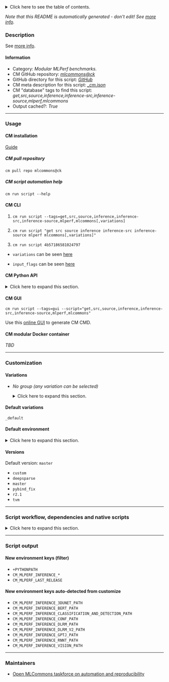 <details>
<summary>Click here to see the table of contents.</summary>

* [Description](#description)
* [Information](#information)
* [Usage](#usage)
  * [ CM installation](#cm-installation)
  * [ CM script automation help](#cm-script-automation-help)
  * [ CM CLI](#cm-cli)
  * [ CM Python API](#cm-python-api)
  * [ CM GUI](#cm-gui)
  * [ CM modular Docker container](#cm-modular-docker-container)
* [Customization](#customization)
  * [ Variations](#variations)
  * [ Default environment](#default-environment)
* [Versions](#versions)
* [Script workflow, dependencies and native scripts](#script-workflow-dependencies-and-native-scripts)
* [Script output](#script-output)
* [New environment keys (filter)](#new-environment-keys-(filter))
* [New environment keys auto-detected from customize](#new-environment-keys-auto-detected-from-customize)
* [Maintainers](#maintainers)

</details>

*Note that this README is automatically generated - don't edit! See [more info](README-extra.md).*

### Description


See [more info](README-extra.md).

#### Information

* Category: *Modular MLPerf benchmarks.*
* CM GitHub repository: *[mlcommons@ck](https://github.com/mlcommons/ck/tree/master/cm-mlops)*
* GitHub directory for this script: *[GitHub](https://github.com/mlcommons/ck/tree/master/cm-mlops/script/get-mlperf-inference-src)*
* CM meta description for this script: *[_cm.json](_cm.json)*
* CM "database" tags to find this script: *get,src,source,inference,inference-src,inference-source,mlperf,mlcommons*
* Output cached?: *True*
___
### Usage

#### CM installation

[Guide](https://github.com/mlcommons/ck/blob/master/docs/installation.md)

##### CM pull repository

```cm pull repo mlcommons@ck```

##### CM script automation help

```cm run script --help```

#### CM CLI

1. `cm run script --tags=get,src,source,inference,inference-src,inference-source,mlperf,mlcommons[,variations] `

2. `cm run script "get src source inference inference-src inference-source mlperf mlcommons[,variations]" `

3. `cm run script 4b57186581024797 `

* `variations` can be seen [here](#variations)

* `input_flags` can be seen [here](#script-flags-mapped-to-environment)

#### CM Python API

<details>
<summary>Click here to expand this section.</summary>

```python

import cmind

r = cmind.access({'action':'run'
                  'automation':'script',
                  'tags':'get,src,source,inference,inference-src,inference-source,mlperf,mlcommons'
                  'out':'con',
                  ...
                  (other input keys for this script)
                  ...
                 })

if r['return']>0:
    print (r['error'])

```

</details>


#### CM GUI

```cm run script --tags=gui --script="get,src,source,inference,inference-src,inference-source,mlperf,mlcommons"```

Use this [online GUI](https://cKnowledge.org/cm-gui/?tags=get,src,source,inference,inference-src,inference-source,mlperf,mlcommons) to generate CM CMD.

#### CM modular Docker container

*TBD*

___
### Customization


#### Variations

  * *No group (any variation can be selected)*
    <details>
    <summary>Click here to expand this section.</summary>

    * `_3d-unet`
      - Environment variables:
        - *CM_SUBMODULE_3D_UNET*: `yes`
      - Workflow:
    * `_deeplearningexamples`
      - Environment variables:
        - *CM_SUBMODULE_DEEPLEARNINGEXAMPLES*: `yes`
      - Workflow:
    * `_deepsparse`
      - Environment variables:
        - *CM_GIT_URL*: `https://github.com/neuralmagic/inference`
        - *CM_GIT_CHECKOUT*: `deepsparse`
        - *CM_MLPERF_LAST_RELEASE*: `v3.0`
      - Workflow:
    * **`_default`** (default)
      - Environment variables:
        - *CM_GIT_PATCH*: `no`
      - Workflow:
    * `_full-history`
      - Environment variables:
        - *CM_GIT_DEPTH*: ``
      - Workflow:
    * `_gn`
      - Environment variables:
        - *CM_SUBMODULE_GN*: `yes`
      - Workflow:
    * `_no-recurse-submodules`
      - Environment variables:
        - *CM_GIT_RECURSE_SUBMODULES*: ``
      - Workflow:
    * `_nvidia-pycocotools`
      - Environment variables:
        - *CM_GIT_PATCH_FILENAME*: `coco.patch`
      - Workflow:
    * `_octoml`
      - Environment variables:
        - *CM_GIT_URL*: `https://github.com/octoml/inference`
      - Workflow:
    * `_patch`
      - Environment variables:
        - *CM_GIT_PATCH*: `yes`
      - Workflow:
    * `_pybind`
      - Environment variables:
        - *CM_SUBMODULE_PYBIND*: `yes`
      - Workflow:
    * `_recurse-submodules`
      - Environment variables:
        - *CM_GIT_RECURSE_SUBMODULES*: ` --recurse-submodules`
      - Workflow:
    * `_short-history`
      - Environment variables:
        - *CM_GIT_DEPTH*: `--depth 10`
      - Workflow:

    </details>


#### Default variations

`_default`
#### Default environment

<details>
<summary>Click here to expand this section.</summary>

These keys can be updated via `--env.KEY=VALUE` or `env` dictionary in `@input.json` or using script flags.

* CM_GIT_DEPTH: `--depth 4`
* CM_GIT_PATCH: `no`
* CM_GIT_URL: `https://github.com/mlcommons/inference.git`
* CM_GIT_RECURSE_SUBMODULES: ``
* CM_GIT_CHECKOUT: `master`
* CM_GIT_CHECKOUT_FOLDER: `inference`

</details>

#### Versions
Default version: `master`

* `custom`
* `deepsparse`
* `master`
* `pybind_fix`
* `r2.1`
* `tvm`
___
### Script workflow, dependencies and native scripts

<details>
<summary>Click here to expand this section.</summary>

  1. ***Read "deps" on other CM scripts from [meta](https://github.com/mlcommons/ck/tree/master/cm-mlops/script/get-mlperf-inference-src/_cm.json)***
     * detect,os
       - CM script: [detect-os](https://github.com/mlcommons/ck/tree/master/cm-mlops/script/detect-os)
     * get,python3
       * CM names: `--adr.['python', 'python3']...`
       - CM script: [get-python3](https://github.com/mlcommons/ck/tree/master/cm-mlops/script/get-python3)
  1. ***Run "preprocess" function from [customize.py](https://github.com/mlcommons/ck/tree/master/cm-mlops/script/get-mlperf-inference-src/customize.py)***
  1. ***Read "prehook_deps" on other CM scripts from [meta](https://github.com/mlcommons/ck/tree/master/cm-mlops/script/get-mlperf-inference-src/_cm.json)***
     * get,git,repo
       * CM names: `--adr.['inference-git-repo']...`
       - CM script: [get-git-repo](https://github.com/mlcommons/ck/tree/master/cm-mlops/script/get-git-repo)
  1. ***Run native script if exists***
     * [run.bat](https://github.com/mlcommons/ck/tree/master/cm-mlops/script/get-mlperf-inference-src/run.bat)
  1. Read "posthook_deps" on other CM scripts from [meta](https://github.com/mlcommons/ck/tree/master/cm-mlops/script/get-mlperf-inference-src/_cm.json)
  1. ***Run "postrocess" function from [customize.py](https://github.com/mlcommons/ck/tree/master/cm-mlops/script/get-mlperf-inference-src/customize.py)***
  1. Read "post_deps" on other CM scripts from [meta](https://github.com/mlcommons/ck/tree/master/cm-mlops/script/get-mlperf-inference-src/_cm.json)
</details>

___
### Script output
#### New environment keys (filter)

* `+PYTHONPATH`
* `CM_MLPERF_INFERENCE_*`
* `CM_MLPERF_LAST_RELEASE`
#### New environment keys auto-detected from customize

* `CM_MLPERF_INFERENCE_3DUNET_PATH`
* `CM_MLPERF_INFERENCE_BERT_PATH`
* `CM_MLPERF_INFERENCE_CLASSIFICATION_AND_DETECTION_PATH`
* `CM_MLPERF_INFERENCE_CONF_PATH`
* `CM_MLPERF_INFERENCE_DLRM_PATH`
* `CM_MLPERF_INFERENCE_DLRM_V2_PATH`
* `CM_MLPERF_INFERENCE_GPTJ_PATH`
* `CM_MLPERF_INFERENCE_RNNT_PATH`
* `CM_MLPERF_INFERENCE_VISION_PATH`
___
### Maintainers

* [Open MLCommons taskforce on automation and reproducibility](https://github.com/mlcommons/ck/blob/master/docs/taskforce.md)